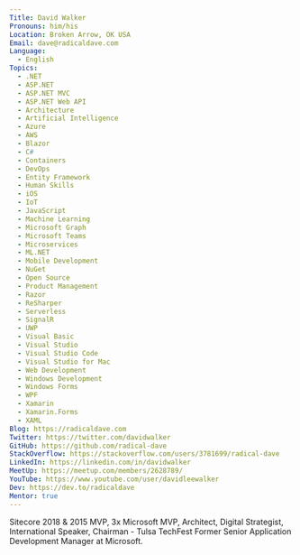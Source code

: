 ```yaml
---
Title: David Walker
Pronouns: him/his
Location: Broken Arrow, OK USA
Email: dave@radicaldave.com
Language:
  - English
Topics:
  - .NET
  - ASP.NET
  - ASP.NET MVC
  - ASP.NET Web API
  - Architecture
  - Artificial Intelligence
  - Azure
  - AWS
  - Blazor
  - C#
  - Containers
  - DevOps
  - Entity Framework
  - Human Skills
  - iOS
  - IoT
  - JavaScript
  - Machine Learning
  - Microsoft Graph
  - Microsoft Teams
  - Microservices
  - ML.NET
  - Mobile Development
  - NuGet
  - Open Source
  - Product Management
  - Razor
  - ReSharper
  - Serverless
  - SignalR
  - UWP
  - Visual Basic
  - Visual Studio
  - Visual Studio Code
  - Visual Studio for Mac
  - Web Development
  - Windows Development
  - Windows Forms
  - WPF
  - Xamarin
  - Xamarin.Forms
  - XAML
Blog: https://radicaldave.com
Twitter: https://twitter.com/davidwalker
GitHub: https://github.com/radical-dave
StackOverflow: https://stackoverflow.com/users/3781699/radical-dave
LinkedIn: https://linkedin.com/in/davidwalker
MeetUp: https://meetup.com/members/2628789/
YouTube: https://www.youtube.com/user/davidleewalker
Dev: https://dev.to/radicaldave
Mentor: true
---
```

Sitecore 2018 & 2015 MVP, 3x Microsoft MVP, Architect, Digital Strategist, International Speaker, Chairman - Tulsa TechFest
Former Senior Application Development Manager at Microsoft.

